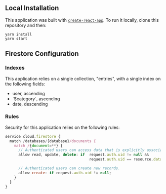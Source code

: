 ## Local Installation

This application was built with [`create-react-app`](https://github.com/facebookincubator/create-react-app). To run it locally, clone this repository and then:
```
yarn install
yarn start
```

## Firestore Configuration

### Indexes

This application relies on a single collection, "entries", with a single index on the following fields:
* user, ascending
* \`$category\`, ascending
* date, descending

### Rules

Security for this application relies on the following rules:
```js
service cloud.firestore {
  match /databases/{database}/documents {
    match /{document=**} {
      // Authenticated users can access data that is explicitly associated with them.
      allow read, update, delete: if  request.auth.uid != null &&
                                      request.auth.uid == resource.data.user;

      // Authenticated users can create new records.
      allow create: if request.auth.uid != null;
    }
  }
}
```